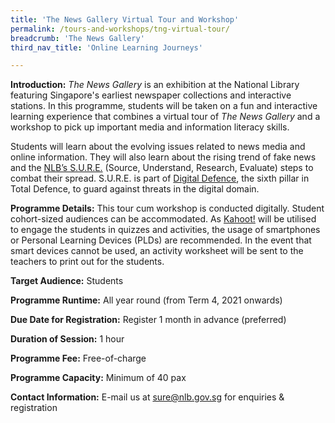 ```yaml
---
title: 'The News Gallery Virtual Tour and Workshop'
permalink: /tours-and-workshops/tng-virtual-tour/
breadcrumb: 'The News Gallery'
third_nav_title: 'Online Learning Journeys'

---
```


**Introduction:** *The News Gallery* is an exhibition at the National Library featuring Singapore's earliest newspaper collections and interactive stations. In this programme, students will be taken on a fun and interactive learning experience that combines a virtual tour of *The News Gallery* and a workshop to pick up important media and information literacy skills. 

Students will learn about the evolving issues related to news media and online information. They will also learn about the rising trend of fake news and the [NLB’s S.U.R.E.](https://sure.nlb.gov.sg/about-us/sure-campaign/) (Source, Understand, Research, Evaluate) steps to combat their spread. S.U.R.E. is part of [Digital Defence](https://www.mci.gov.sg/portfolios/digital-defence/digital-defence), the sixth pillar in Total Defence, to guard against threats in the digital domain.

**Programme Details:** This tour cum workshop is conducted digitally. Student cohort-sized audiences can be accommodated. As [Kahoot!](https://kahoot.it/) will be utilised to engage the students in quizzes and activities, the usage of smartphones or Personal Learning Devices (PLDs) are recommended. In the event that smart devices cannot be used, an activity worksheet will be sent to the teachers to print out for the students. 

**Target Audience:** Students

**Programme Runtime:** All year round (from Term 4, 2021 onwards)

**Due Date for Registration:** Register 1 month in advance (preferred)

**Duration of Session:** 1 hour

**Programme Fee:** Free-of-charge

**Programme Capacity:** Minimum of 40 pax

**Contact Information:** E-mail us at [sure@nlb.gov.sg](mailto:sure@nlb.gov.sg) for enquiries & registration

